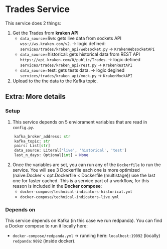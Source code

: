 # Trades Service

This service does 2 things:
1. Get the Trades from **kraken API**
    - `data_source`=live: gets live data from sockets API `wss://ws.kraken.com/v2`. 
    -> logic defined: `services/trades/kraken_api/websocket.py` -> `KrakenWebsocketAPI`
    - `data_source`=historical: gets historical data from REST API `https://api.kraken.com/0/public/Trades`. 
    -> logic defined `services/trades/kraken_api/rest.py` -> `KrakenRestAPI`
    - `data_source`=test: gets tests data. 
    -> logic degined `services/trades/kraken_api/mock.py` -> `KrakenMockAPI`
1. Upload to the the data to the Kafka topic.

## Extra: More details

### Setup

1. This service depends on 5 enviorament variables that are read in `config.py`.

```python
    kafka_broker_address: str
    kafka_topic: str
    pairs: List[str]
    data_source: Literal['live', 'historical', 'test']
    last_n_days: Optional[int] = None
```

2. Once the variables are set, you can run any of the `Dockerfile` to run the service. You will see 3 Dockerfile each one is more optimized (naive.Docker < opt.Dockerfile < Dockerfile (multistage)) use the last one for faster cached. This is a service part of a workflow, for this reason is included in the **Docker compose**:
    - `docker-compose/technical-indicators-historical.yml`
    - `docker-compose/technical-indicators-live.yml`

### Depends on

This service depends on Kafka (in this case we run redpanda). You can find a Docker compose to run it locally here: 
- `docker-compose/redpanda.yml` -> running here: `localhost:19092` (locally) `redpanda:9092` (inside docker).